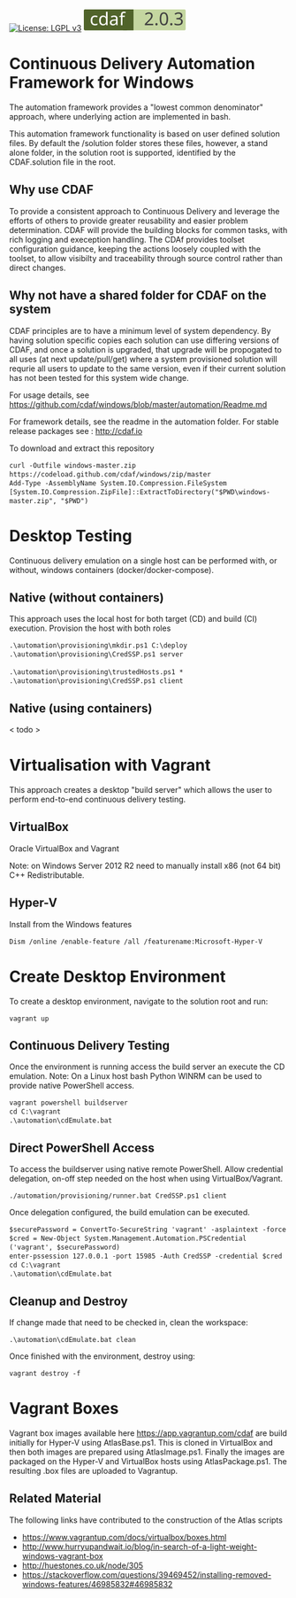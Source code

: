 [![License: LGPL v3](https://img.shields.io/badge/License-LGPL%20v3-blue.svg)](https://www.gnu.org/licenses/lgpl-3.0)
[![cdaf version](automation/badge.svg)](http://cdaf.io)

# Continuous Delivery Automation Framework for Windows

The automation framework provides a "lowest common denominator" approach, where underlying action are implemented in bash.

This automation framework functionality is based on user defined solution files. By default the /solution folder stores these files, however, a stand alone folder, in the solution root is supported, identified by the CDAF.solution file in the root.

## Why use CDAF

To provide a consistent approach to Continuous Delivery and leverage the efforts of others to provide greater reusability and easier problem determination. CDAF will provide the building blocks for common tasks, with rich logging and exeception handling. The CDAf provides toolset configuration guidance, keeping the actions loosely coupled with the toolset, to allow visibilty and traceability through source control rather than direct changes.

## Why not have a shared folder for CDAF on the system

CDAF principles are to have a minimum level of system dependency. By having solution specific copies each solution can use differing versions of CDAF, and once a solution is upgraded, that upgrade will be propogated to all uses (at next update/pull/get) where a system provisioned solution will requrie all users to update to the same version, even if their current solution has not been tested for this system wide change.

For usage details, see https://github.com/cdaf/windows/blob/master/automation/Readme.md

For framework details, see the readme in the automation folder. For stable release packages see : http://cdaf.io

To download and extract this repository

    curl -Outfile windows-master.zip https://codeload.github.com/cdaf/windows/zip/master
    Add-Type -AssemblyName System.IO.Compression.FileSystem
    [System.IO.Compression.ZipFile]::ExtractToDirectory("$PWD\windows-master.zip", "$PWD") 

# Desktop Testing

Continuous delivery emulation on a single host can be performed with, or without, windows containers (docker/docker-compose).

## Native (without containers)

This approach uses the local host for both target (CD) and build (CI) execution. Provision the host with both roles

    .\automation\provisioning\mkdir.ps1 C:\deploy
    .\automation\provisioning\CredSSP.ps1 server

    .\automation\provisioning\trustedHosts.ps1 *
    .\automation\provisioning\CredSSP.ps1 client

## Native (using containers)

< todo >

# Virtualisation with Vagrant

This approach creates a desktop "build server" which allows the user to perform end-to-end continuous delivery testing.

## VirtualBox

Oracle VirtualBox and Vagrant

Note: on Windows Server 2012 R2 need to manually install x86 (not 64 bit) C++ Redistributable.

## Hyper-V

Install from the Windows features

    Dism /online /enable-feature /all /featurename:Microsoft-Hyper-V

# Create Desktop Environment

To create a desktop environment, navigate to the solution root and run:

    vagrant up
    
## Continuous Delivery Testing

Once the environment is running access the build server an execute the CD emulation. Note: On a Linux host bash Python WINRM can be used to provide native PowerShell access.

    vagrant powershell buildserver
    cd C:\vagrant
    .\automation\cdEmulate.bat
   

## Direct PowerShell Access

To access the buildserver using native remote PowerShell.
Allow credential delegation, on-off step needed on the host when using VirtualBox/Vagrant. 

    ./automation/provisioning/runner.bat CredSSP.ps1 client

Once delegation configured, the build emulation can be executed.

    $securePassword = ConvertTo-SecureString 'vagrant' -asplaintext -force
    $cred = New-Object System.Management.Automation.PSCredential ('vagrant', $securePassword)
    enter-pssession 127.0.0.1 -port 15985 -Auth CredSSP -credential $cred
    cd C:\vagrant
	.\automation\cdEmulate.bat

## Cleanup and Destroy

If change made that need to be checked in, clean the workspace:

	.\automation\cdEmulate.bat clean

Once finished with the environment, destroy using:

    vagrant destroy -f
    
# Vagrant Boxes

Vagrant box images available here https://app.vagrantup.com/cdaf are build initially for Hyper-V using AtlasBase.ps1. This is cloned in VirtualBox and then both images are prepared using AtlasImage.ps1. Finally the images are packaged on the Hyper-V and VirtualBox hosts using AtlasPackage.ps1. The resulting .box files are uploaded to Vagrantup.

## Related Material

The following links have contributed to the construction of the Atlas scripts

 * https://www.vagrantup.com/docs/virtualbox/boxes.html
 * http://www.hurryupandwait.io/blog/in-search-of-a-light-weight-windows-vagrant-box
 * http://huestones.co.uk/node/305
 * https://stackoverflow.com/questions/39469452/installing-removed-windows-features/46985832#46985832
